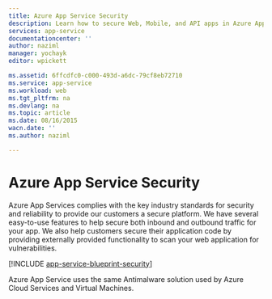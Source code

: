```yaml
---
title: Azure App Service Security
description: Learn how to secure Web, Mobile, and API apps in Azure App Service.
services: app-service
documentationcenter: ''
author: naziml
manager: yochayk
editor: wpickett

ms.assetid: 6ffcdfc0-c000-493d-a6dc-79cf8eb72710
ms.service: app-service
ms.workload: web
ms.tgt_pltfrm: na
ms.devlang: na
ms.topic: article
ms.date: 08/16/2015
wacn.date: ''
ms.author: naziml

---
```

# Azure App Service Security
Azure App Services complies with the key industry standards for security and reliability to provide our customers a secure platform. We have several easy-to-use features to help secure both inbound and outbound traffic for your app. We also help customers secure their application code by providing externally provided functionality to scan your web application for vulnerabilities.

[!INCLUDE [app-service-blueprint-security](../../includes/app-service-blueprint-security.md)]

Azure App Service uses the same Antimalware solution used by Azure Cloud Services and Virtual Machines.